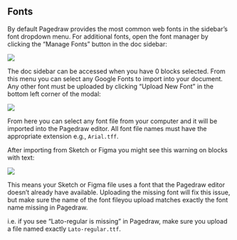 ## Fonts

By default Pagedraw provides the most common web fonts in the sidebar’s font dropdown menu. For additional fonts, open the font manager by clicking the “Manage Fonts” button in the doc sidebar:

![](https://d2mxuefqeaa7sj.cloudfront.net/s_381C6DB5059A55372BE4D9EB62E4042E8426E30D82FD2BB9374AD1C3D62D0C8F_1520031042549_Screen+Shot+2018-03-02+at+2.48.12+PM.png)


The doc sidebar can be accessed when you have 0 blocks selected.
From this menu you can select any Google Fonts to import into your document. Any other font must be uploaded by clicking “Upload New Font” in the bottom left corner of the modal:

![](https://d2mxuefqeaa7sj.cloudfront.net/s_381C6DB5059A55372BE4D9EB62E4042E8426E30D82FD2BB9374AD1C3D62D0C8F_1520031688244_Screen+Shot+2018-03-02+at+2.51.02+PM.png)


From here you can select any font file from your computer and it will be imported into the Pagedraw editor. All font file names must have the appropriate extension e.g., `Arial.tff`. 

After importing from Sketch or Figma you might see this warning on blocks with text: 

![](https://d2mxuefqeaa7sj.cloudfront.net/s_381C6DB5059A55372BE4D9EB62E4042E8426E30D82FD2BB9374AD1C3D62D0C8F_1520032394912_Screen+Shot+2018-03-02+at+3.11.44+PM.png)


This means your Sketch or Figma file uses a font that the Pagedraw editor doesn’t already have available. Uploading the missing font will fix this issue, but make sure the name of the font fileyou upload matches exactly the font name missing in Pagedraw. 

i.e. if you see “Lato-regular is missing” in Pagedraw, make sure you upload a file named exactly `Lato-regular.ttf`.

